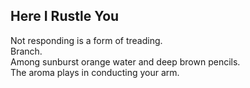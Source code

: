 Here I Rustle You
-----------------
Not responding is a form of treading.  
Branch.  
Among sunburst orange water and deep brown pencils.  
The aroma plays in conducting your arm.  
